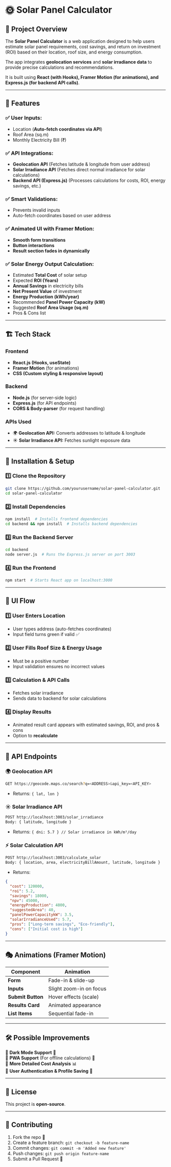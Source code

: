 # 🌞 Solar Panel Calculator

## 📌 Project Overview
The **Solar Panel Calculator** is a web application designed to help users estimate solar panel requirements, cost savings, and return on investment (ROI) based on their location, roof size, and energy consumption.

The app integrates **geolocation services** and **solar irradiance data** to provide precise calculations and recommendations.

It is built using **React (with Hooks), Framer Motion (for animations), and Express.js (for backend API calls)**.

---
## 🚀 Features
### ✅ User Inputs:
- Location (**Auto-fetch coordinates via API**)
- Roof Area (sq.m)
- Monthly Electricity Bill (₹)

### ✅ API Integrations:
- **Geolocation API** (Fetches latitude & longitude from user address)
- **Solar Irradiance API** (Fetches direct normal irradiance for solar calculations)
- **Backend API (Express.js)** (Processes calculations for costs, ROI, energy savings, etc.)

### ✅ Smart Validations:
- Prevents invalid inputs
- Auto-fetch coordinates based on user address

### ✅ Animated UI with Framer Motion:
- **Smooth form transitions**
- **Button interactions**
- **Result section fades in dynamically**

### ✅ Solar Energy Output Calculation:
- Estimated **Total Cost** of solar setup
- Expected **ROI (Years)**
- **Annual Savings** in electricity bills
- **Net Present Value** of investment
- **Energy Production (kWh/year)**
- Recommended **Panel Power Capacity (kW)**
- Suggested **Roof Area Usage (sq.m)**
- Pros & Cons list

---
## 🏗️ Tech Stack
### **Frontend**
- **React.js (Hooks, useState)**
- **Framer Motion** (for animations)
- **CSS (Custom styling & responsive layout)**

### **Backend**
- **Node.js** (for server-side logic)
- **Express.js** (for API endpoints)
- **CORS & Body-parser** (for request handling)

### **APIs Used**
- 🌍 **Geolocation API:** Converts addresses to latitude & longitude
- ☀️ **Solar Irradiance API:** Fetches sunlight exposure data

---
## 🔧 Installation & Setup

### 1️⃣ **Clone the Repository**
```sh
git clone https://github.com/yourusername/solar-panel-calculator.git
cd solar-panel-calculator
```

### 2️⃣ **Install Dependencies**
```sh
npm install  # Installs frontend dependencies
cd backend && npm install  # Installs backend dependencies
```

### 3️⃣ **Run the Backend Server**
```sh
cd backend
node server.js  # Runs the Express.js server on port 3003
```

### 4️⃣ **Run the Frontend**
```sh
npm start  # Starts React app on localhost:3000
```

---
## 🎨 UI Flow
### **1️⃣ User Enters Location**
- User types address (auto-fetches coordinates)
- Input field turns green if valid ✅

### **2️⃣ User Fills Roof Size & Energy Usage**
- Must be a positive number
- Input validation ensures no incorrect values

### **3️⃣ Calculation & API Calls**
- Fetches solar irradiance
- Sends data to backend for solar calculations

### **4️⃣ Display Results**
- Animated result card appears with estimated savings, ROI, and pros & cons
- Option to **recalculate**

---
## 📡 API Endpoints
### 🌍 **Geolocation API**
```sh
GET https://geocode.maps.co/search?q=<ADDRESS>&api_key=<API_KEY>
```
- Returns: `{ lat, lon }`

### ☀️ **Solar Irradiance API**
```sh
POST http://localhost:3003/solar_irradiance
Body: { latitude, longitude }
```
- Returns: `{ dni: 5.7 } // Solar irradiance in kWh/m²/day`

### ⚡ **Solar Calculation API**
```sh
POST http://localhost:3003/calculate_solar
Body: { location, area, electricityBillAmount, latitude, longitude }
```
- Returns:
```json
{
  "cost": 120000,
  "roi": 5.2,
  "savings": 18000,
  "npv": 45000,
  "energyProduction": 4800,
  "suggestedArea": 40,
  "panelPowerCapacitykW": 3.5,
  "solarIrradianceUsed": 5.7,
  "pros": ["Long-term savings", "Eco-friendly"],
  "cons": ["Initial cost is high"]
}
```

---
## 🎭 Animations (Framer Motion)
| Component | Animation |
|-----------|-----------|
| **Form** | Fade-in & slide-up |
| **Inputs** | Slight zoom-in on focus |
| **Submit Button** | Hover effects (scale) |
| **Results Card** | Animated appearance |
| **List Items** | Sequential fade-in |

---
## 🛠️ Possible Improvements
🔹 **Dark Mode Support** 🌙  
🔹 **PWA Support** (For offline calculations) 📱  
🔹 **More Detailed Cost Analysis** 📊  
🔹 **User Authentication & Profile Saving** 🔐  

---
## 📜 License
This project is **open-source**.

---
## 🤝 Contributing
1. Fork the repo 🍴
2. Create a feature branch: `git checkout -b feature-name`
3. Commit changes: `git commit -m 'Added new feature'`
4. Push changes: `git push origin feature-name`
5. Submit a Pull Request 📌

